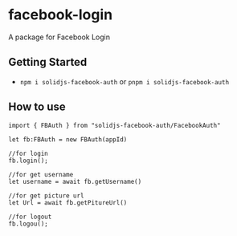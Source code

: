 # facebook-login
A package for Facebook Login

 ## Getting Started
- `npm i solidjs-facebook-auth` or `pnpm i solidjs-facebook-auth`


## How to use


``` 
import { FBAuth } from "solidjs-facebook-auth/FacebookAuth"

let fb:FBAuth = new FBAuth(appId) 

//for login 
fb.login();

//for get username 
let username = await fb.getUsername()

//for get picture url 
let Url = await fb.getPitureUrl()

//for logout 
fb.logou();




